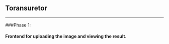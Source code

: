 ## Toransuretor
-----------------------------------------------------------------
### Phase 1:
#### Frontend for uploading the image and viewing the result.
